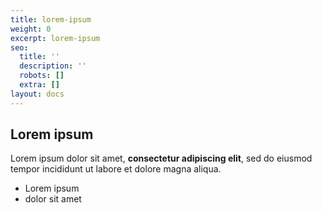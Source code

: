 ```yaml
---
title: lorem-ipsum
weight: 0
excerpt: lorem-ipsum
seo:
  title: ''
  description: ''
  robots: []
  extra: []
layout: docs
---
```

## Lorem ipsum

Lorem ipsum dolor sit amet, **consectetur adipiscing elit**, sed do eiusmod tempor incididunt ut labore et dolore magna aliqua.

- Lorem ipsum
- dolor sit amet